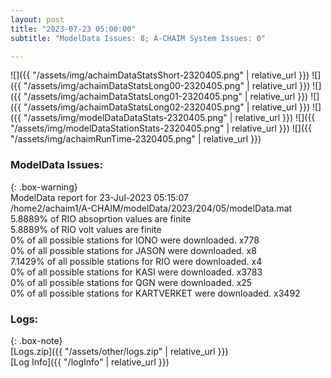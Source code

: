 ```yaml
---
layout: post
title: "2023-07-23 05:00:00"
subtitle: "ModelData Issues: 8; A-CHAIM System Issues: 0"

---
```


![]({{ "/assets/img/achaimDataStatsShort-2320405.png" | relative_url }})
![]({{ "/assets/img/achaimDataStatsLong00-2320405.png" | relative_url }})
![]({{ "/assets/img/achaimDataStatsLong01-2320405.png" | relative_url }})
![]({{ "/assets/img/achaimDataStatsLong02-2320405.png" | relative_url }})
![]({{ "/assets/img/modelDataDataStats-2320405.png" | relative_url }})
![]({{ "/assets/img/modelDataStationStats-2320405.png" | relative_url }})
![]({{ "/assets/img/achaimRunTime-2320405.png" | relative_url }})


### ModelData Issues:  
  
{: .box-warning}  
 ModelData report for 23-Jul-2023 05:15:07   
 /home2/achaim1/A-CHAIM/modelData/2023/204/05/modelData.mat   
 5.8889% of RIO absoprtion values are finite   
 5.8889% of RIO volt values are finite   
 0% of all possible stations for IONO were downloaded. x778   
 0% of all possible stations for JASON were downloaded. x8   
 7.1429% of all possible stations for RIO were downloaded. x4   
 0% of all possible stations for KASI were downloaded. x3783   
 0% of all possible stations for QGN were downloaded. x25   
 0% of all possible stations for KARTVERKET were downloaded. x3492   
  


### Logs:  
  
{: .box-note}  
[Logs.zip]({{ "/assets/other/logs.zip" | relative_url }})  
[Log Info]({{ "/logInfo" | relative_url }})  
